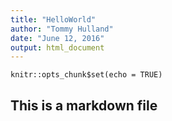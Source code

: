 ```yaml
---
title: "HelloWorld"
author: "Tommy Hulland"
date: "June 12, 2016"
output: html_document
---
```


```{r setup, include=FALSE}
knitr::opts_chunk$set(echo = TRUE)
```

## This is a markdown file
